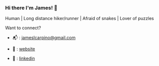 ### Hi there I'm James! :wave:

Human | Long distance hiker/runner | Afraid of snakes | Lover of puzzles


Want to connect?

  - :mailbox_with_mail: : [jameslcarpino@gmail.com](https://jameslcarpino@gmail.com)
  
  - :round_pushpin: : [website](https://www.jameslcarpino.com)
  
  - :link: : [linkedin](https://www.linkedin.com/in/jameslcarpino) 



